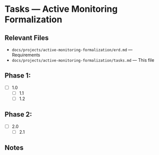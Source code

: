 # Tasks — Active Monitoring Formalization

## Relevant Files

- `docs/projects/active-monitoring-formalization/erd.md` — Requirements
- `docs/projects/active-monitoring-formalization/tasks.md` — This file

## Phase 1: <Phase Name>

- [ ] 1.0 <Parent task>
  - [ ] 1.1 <Sub-task>
  - [ ] 1.2 <Sub-task>

## Phase 2: <Phase Name>

- [ ] 2.0 <Parent task>
  - [ ] 2.1 <Sub-task>

## Notes

<Optional notes or decisions>
